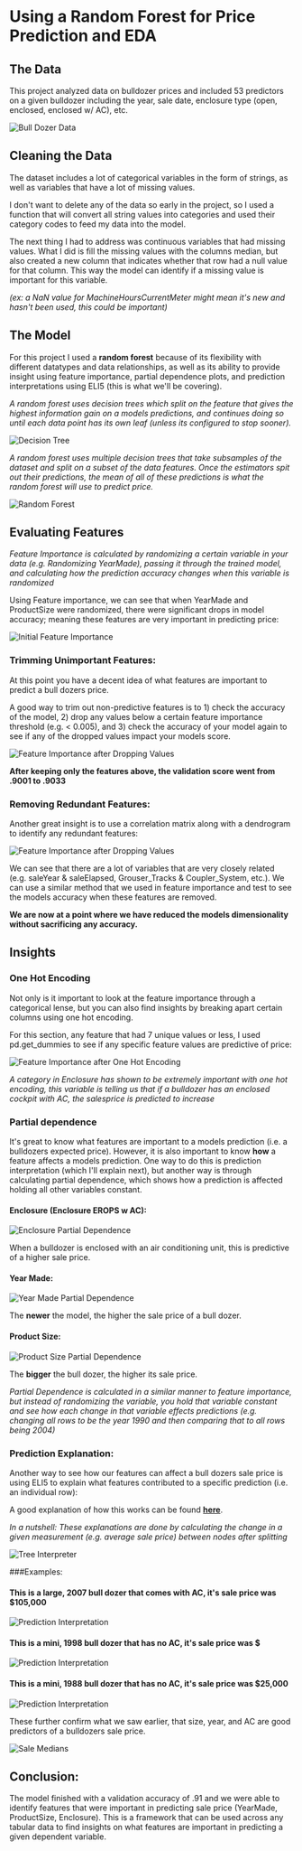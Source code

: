 # Using a Random Forest for Price Prediction and EDA

## The Data
This project analyzed data on bulldozer prices and included 53 predictors on a given bulldozer including the year, sale date, enclosure type (open, enclosed, enclosed w/ AC), etc.

![Bull Dozer Data](https://s3.amazonaws.com/chermsbucket/rf_imp_folder/data.png)

## Cleaning the Data

The dataset includes a lot of categorical variables in the form of strings, as well as variables that have a lot of missing values.

I don't want to delete any of the data so early in the project, so I used a function that will convert all string values into categories and used their category codes to feed my data into the model.

The next thing I had to address was continuous variables that had missing values.  What I did is fill the missing values with the columns median, but also created a new column that indicates whether that row had a null value for that column. This way the model can identify if a missing value is important for this variable.

_(ex: a NaN value for MachineHoursCurrentMeter might mean it's new and hasn't been used, this could be important)_

## The Model

For this project I used a **random forest** because of its flexibility with different datatypes and data relationships, as well as its ability to provide insight using feature importance, partial dependence plots, and prediction interpretations using ELI5 (this is what we'll be covering).

_A random forest uses decision trees which split on the feature that gives the highest information gain on a models predictions, and continues doing so until each data point has its own leaf (unless its configured to stop sooner)._

![Decision Tree](http://engineering.pivotal.io/images/interpreting-decision-trees-and-random-forests/multi_clf_dt_path.png)

_A random forest uses multiple decision trees that take subsamples of the dataset and split on a subset of the data features.  Once the estimators spit out their predictions, the mean of all of these predictions is what the random forest will use to predict price._

![Random Forest](https://databricks.com/wp-content/uploads/2015/01/Ensemble-example.png)

## Evaluating Features

_Feature Importance is calculated by randomizing a certain variable in your data (e.g. Randomizing YearMade), passing it through the trained model, and calculating how the prediction accuracy changes when this variable is randomized_

Using Feature importance, we can see that when YearMade and ProductSize were randomized, there were significant drops in model accuracy; meaning these features are very important in predicting price:

![Initial Feature Importance](https://s3.amazonaws.com/chermsbucket/rf_imp_folder/feature_importance.png)


### Trimming Unimportant Features:

At this point you have a decent idea of what features are important to predict a bull dozers price.

A good way to trim out non-predictive features is to 1) check the accuracy of the model, 2) drop any values below a certain feature importance threshold (e.g. < 0.005), and 3) check the accuracy of your model again to see if any of the dropped values impact your models score.

![Feature Importance after Dropping Values](https://s3.amazonaws.com/chermsbucket/rf_imp_folder/feature_importance2.png)

**After keeping only the features above, the validation score went from .9001 to .9033**

### Removing Redundant Features:

Another great insight is to use a correlation matrix along with a dendrogram to identify any redundant features:

![Feature Importance after Dropping Values](https://s3.amazonaws.com/chermsbucket/rf_imp_folder/dendrogram.png)

We can see that there are a lot of variables that are very closely related (e.g. saleYear & saleElapsed, Grouser_Tracks & Coupler_System, etc.).  We can use a similar method that we used in feature importance and test to see the models accuracy when these features are removed.

**We are now at a point where we have reduced the models dimensionality without sacrificing any accuracy.**

## Insights

### One Hot Encoding

Not only is it important to look at the feature importance through a categorical lense, but you can also find insights by breaking apart certain columns using one hot encoding.

For this section, any feature that had 7 unique values or less, I used pd.get_dummies to see if any specific feature values are predictive of price:

![Feature Importance after One Hot Encoding](https://s3.amazonaws.com/chermsbucket/rf_imp_folder/one_hot_encoding.png)

_A category in Enclosure has shown to be extremely important with one hot encoding, this variable is telling us that if a bulldozer has an enclosed cockpit with AC, the salesprice is predicted to increase_

### Partial dependence

It's great to know what features are important to a models prediction (i.e. a bulldozers expected price).  However, it is also important to know **how** a feature affects a models prediction.  One way to do this is prediction interpretation (which I'll explain next), but another way is through calculating partial dependence, which shows how a prediction is affected holding all other variables constant.

#### Enclosure (Enclosure EROPS w AC):

![Enclosure Partial Dependence](https://s3.amazonaws.com/chermsbucket/rf_imp_folder/pdp2.png)

When a bulldozer is enclosed with an air conditioning unit, this is predictive of a higher sale price.

#### Year Made:

![Year Made Partial Dependence](https://s3.amazonaws.com/chermsbucket/rf_imp_folder/pdp1.png)

The **newer** the model, the higher the sale price of a bull dozer.

#### Product Size:

![Product Size Partial Dependence](https://s3.amazonaws.com/chermsbucket/rf_imp_folder/pdp3.png)

The **bigger** the bull dozer, the higher its sale price.

_Partial Dependence is calculated in a similar manner to feature importance, but instead of randomizing the variable, you hold that variable constant and see how each change in that variable effects predictions (e.g. changing all rows to be the year 1990 and then comparing that to all rows being 2004)_

### Prediction Explanation:

Another way to see how our features can affect a bull dozers sale price is using ELI5 to explain what features contributed to a specific prediction (i.e. an individual row):

A good explanation of how this works can be found [**here**](http://blog.datadive.net/interpreting-random-forests/).

_In a nutshell: These explanations are done by calculating the change in a given measurement (e.g. average sale price) between nodes after splitting_

![Tree Interpreter](https://s3.amazonaws.com/chermsbucket/rf_imp_folder/tree_interpreter.png)

###Examples:

#### This is a large, 2007 bull dozer that comes with AC, it's sale price was $105,000
![Prediction Interpretation](https://s3.amazonaws.com/chermsbucket/rf_imp_folder/large_2007_wAC.png)

#### This is a mini, 1998 bull dozer that has no AC, it's sale price was $
![Prediction Interpretation](https://s3.amazonaws.com/chermsbucket/rf_imp_folder/mini_1998_woAC.png)

#### This is a mini, 1988 bull dozer that has no AC, it's sale price was $25,000
![Prediction Interpretation](https://s3.amazonaws.com/chermsbucket/rf_imp_folder/mini_1988_woAC.png)

These further confirm what we saw earlier, that size, year, and AC are good predictors of a bulldozers sale price.

![Sale Medians](https://s3.amazonaws.com/chermsbucket/rf_imp_folder/summary.png)

## Conclusion:

The model finished with a validation accuracy of .91 and we were able to identify features that were important in predicting sale price (YearMade, ProductSize, Enclosure).  This is a framework that can be used across any tabular data to find insights on what features are important in predicting a given dependent variable.
